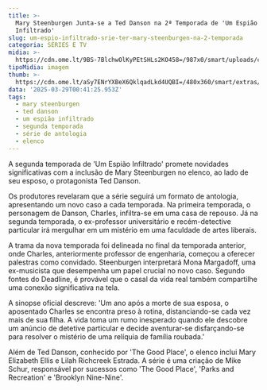 ```yaml
---
title: >-
  Mary Steenburgen Junta-se a Ted Danson na 2ª Temporada de 'Um Espião
  Infiltrado'
slug: um-espio-infiltrado-srie-ter-mary-steenburgen-na-2-temporada
categoria: SÉRIES E TV
midia: >-
  https://cdn.ome.lt/9BS-7BlchwOlKyPEtSHLs2KO458=/987x0/smart/uploads/conteudo/fotos/Design_sem_nome_-_2025-03-28T202834.108.png
tipoMidia: imagem
thumb: >-
  https://cdn.ome.lt/aSy7ENrYXBeX6QklqadLkd4UQBI=/480x360/smart/extras/conteudos/Design_sem_nome_-_2025-03-28T202834.108.png
data: '2025-03-29T00:41:25.953Z'
tags:
  - mary steenburgen
  - ted danson
  - um espião infiltrado
  - segunda temporada
  - série de antologia
  - elenco
---
```


A segunda temporada de 'Um Espião Infiltrado' promete novidades significativas com a inclusão de Mary Steenburgen no elenco, ao lado de seu esposo, o protagonista Ted Danson.

Os produtores revelaram que a série seguirá um formato de antologia, apresentando um novo caso a cada temporada. Na primeira temporada, o personagem de Danson, Charles, infiltra-se em uma casa de repouso. Já na segunda temporada, o ex-professor universitário e recém-detective particular irá mergulhar em um mistério em uma faculdade de artes liberais.

A trama da nova temporada foi delineada no final da temporada anterior, onde Charles, anteriormente professor de engenharia, começou a oferecer palestras como convidado. Steenburgen interpretará Mona Margadoff, uma ex-musicista que desempenha um papel crucial no novo caso. Segundo fontes do Deadline, é provável que o casal da vida real também compartilhe uma conexão significativa na tela.

A sinopse oficial descreve: 'Um ano após a morte de sua esposa, o aposentado Charles se encontra preso à rotina, distanciando-se cada vez mais de sua filha. A vida toma um rumo inesperado quando ele descobre um anúncio de detetive particular e decide aventurar-se disfarçando-se para resolver o mistério de uma relíquia de família roubada.'

Além de Ted Danson, conhecido por 'The Good Place', o elenco inclui Mary Elizabeth Ellis e Lilah Richcreek Estrada. A série é uma criação de Mike Schur, responsável por sucessos como 'The Good Place', 'Parks and Recreation' e 'Brooklyn Nine-Nine'.
